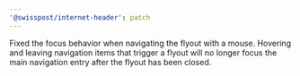 ```yaml
---
'@swisspost/internet-header': patch
---
```


Fixed the focus behavior when navigating the flyout with a mouse. Hovering and leaving navigation items that trigger a flyout will no longer focus the main navigation entry after the flyout has been closed.
